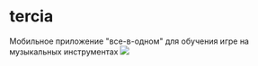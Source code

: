 # tercia
Мобильное приложение "все-в-одном" для обучения игре на музыкальных инструментах
![](https://s.iimg.su/s/10/x5uVI6aHy0GqytTl3DLhTRqZkDhljxsHaPknvzi2.png)
